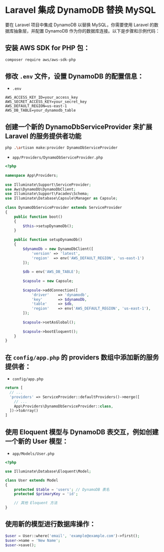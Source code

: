 # Laravel 集成 DynamoDB 替换 MySQL

要在 Laravel 项目中集成 DynamoDB 以替换 MySQL，你需要使用 Laravel 的数据库抽象层，并配置 DynamoDB 作为你的数据库连接。以下是步骤和示例代码：

## 安装 AWS SDK for PHP 包：

```sh
composer require aws/aws-sdk-php
```

## 修改 `.env` 文件，设置 DynamoDB 的配置信息：

- `.env`

```env
AWS_ACCESS_KEY_ID=your_access_key
AWS_SECRET_ACCESS_KEY=your_secret_key
AWS_DEFAULT_REGION=us-east-1
AWS_DB_TABLE=your_dynamodb_table
```

## 创建一个新的 DynamoDbServiceProvider 来扩展 Laravel 的服务提供者功能

```sh
php .\artisan make:provider DynamoDbServiceProvider
```

- `app/Providers/DynamoDbServiceProvider.php`

```php
<?php
 
namespace App\Providers;
 
use Illuminate\Support\ServiceProvider;
use Aws\DynamoDb\DynamoDbClient;
use Illuminate\Support\Facades\Schema;
use Illuminate\Database\Capsule\Manager as Capsule;
 
class DynamoDbServiceProvider extends ServiceProvider
{
    public function boot()
    {
        $this->setupDynamoDb();
    }
 
    public function setupDynamoDb()
    {
        $dynamoDb = new DynamoDbClient([
            'version' => 'latest',
            'region'  => env('AWS_DEFAULT_REGION', 'us-east-1')
        ]);
 
        $db = env('AWS_DB_TABLE');
 
        $capsule = new Capsule;
 
        $capsule->addConnection([
            'driver'    => 'dynamodb',
            'key'       => $dynamoDb,
            'table'     => $db,
            'region'    => env('AWS_DEFAULT_REGION', 'us-east-1'),
        ]);
 
        $capsule->setAsGlobal();
 
        $capsule->bootEloquent();
    }
}
```

## 在 `config/app.php` 的 providers 数组中添加新的服务提供者：

- `config/app.php`

```php
return [
  // ...
  'providers' => ServiceProvider::defaultProviders()->merge([
    // ...
    App\Providers\DynamoDbServiceProvider::class,
  ])->toArray()
]
```

## 使用 Eloquent 模型与 DynamoDB 表交互，例如创建一个新的 User 模型：

- `app/Models/User.php`

```php
<?php

use Illuminate\Database\Eloquent\Model;

class User extends Model
{
    protected $table = 'users'; // DynamoDB 表名
    protected $primaryKey = 'id';

    // 其他 Eloquent 方法
}
```

## 使用新的模型进行数据库操作：

```php
$user = User::where('email', 'example@example.com')->first();
$user->name = 'New Name';
$user->save();
```